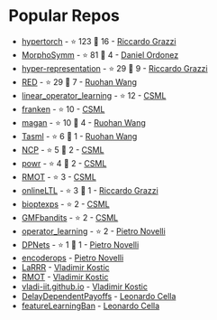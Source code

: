 # Popular Repos

- [hypertorch](https://github.com/prolearner/hypertorch) - ⭐ 123 🍴 16 - [Riccardo Grazzi](https://github.com/prolearner)
- [MorphoSymm](https://github.com/Danfoa/MorphoSymm) - ⭐ 81 🍴 4 - [Daniel Ordonez](https://github.com/Danfoa)
- [hyper-representation](https://github.com/prolearner/hyper-representation) - ⭐ 29 🍴 9 - [Riccardo Grazzi](https://github.com/prolearner)
- [RED](https://github.com/RuohanW/RED) - ⭐ 29 🍴 7 - [Ruohan Wang](https://github.com/RuohanW)
- [linear_operator_learning](https://github.com/CSML-IIT-UCL/linear_operator_learning) - ⭐ 12 - [CSML](https://github.com/CSML-IIT-UCL)
- [franken](https://github.com/CSML-IIT-UCL/franken) - ⭐ 10 - [CSML](https://github.com/CSML-IIT-UCL)
- [magan](https://github.com/RuohanW/magan) - ⭐ 10 🍴 4 - [Ruohan Wang](https://github.com/RuohanW)
- [Tasml](https://github.com/RuohanW/Tasml) - ⭐ 6 🍴 1 - [Ruohan Wang](https://github.com/RuohanW)
- [NCP](https://github.com/CSML-IIT-UCL/NCP) - ⭐ 5 🍴 2 - [CSML](https://github.com/CSML-IIT-UCL)
- [powr](https://github.com/CSML-IIT-UCL/powr) - ⭐ 4 🍴 2 - [CSML](https://github.com/CSML-IIT-UCL)
- [RMOT](https://github.com/CSML-IIT-UCL/RMOT) - ⭐ 3 - [CSML](https://github.com/CSML-IIT-UCL)
- [onlineLTL](https://github.com/prolearner/onlineLTL) - ⭐ 3 🍴 1 - [Riccardo Grazzi](https://github.com/prolearner)
- [bioptexps](https://github.com/CSML-IIT-UCL/bioptexps) - ⭐ 2 - [CSML](https://github.com/CSML-IIT-UCL)
- [GMFbandits](https://github.com/CSML-IIT-UCL/GMFbandits) - ⭐ 2 - [CSML](https://github.com/CSML-IIT-UCL)
- [operator_learning](https://github.com/pietronvll/operator_learning) - ⭐ 2 - [Pietro Novelli](https://github.com/Pietronvll)
- [DPNets](https://github.com/pietronvll/DPNets) - ⭐ 1 🍴 1 - [Pietro Novelli](https://github.com/Pietronvll)
- [encoderops](https://github.com/pietronvll/encoderops) - [Pietro Novelli](https://github.com/Pietronvll)
- [LaRRR](https://github.com/vladi-iit/LaRRR) - [Vladimir Kostic](https://github.com/vladi-iit)
- [RMOT](https://github.com/vladi-iit/RMOT) - [Vladimir Kostic](https://github.com/vladi-iit)
- [vladi-iit.github.io](https://github.com/vladi-iit/vladi-iit.github.io) - [Vladimir Kostic](https://github.com/vladi-iit)
- [DelayDependentPayoffs](https://github.com/LeonardoCella/DelayDependentPayoffs) - [Leonardo Cella](https://github.com/LeonardoCella)
- [featureLearningBan](https://github.com/LeonardoCella/featureLearningBan) - [Leonardo Cella](https://github.com/LeonardoCella)

